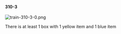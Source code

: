 #### 310-3
![train-310-3-0.png](https://github.com/lil-lab/nlvr/raw/master/nlvr/train/images/54/train-310-3-0.png "train-310-3-0.png")

There is at least 1 box with 1 yellow item and 1 blue item